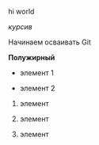 hi world

*курсив*

Начинаем осваивать Git

**Полужирный**

* элемент 1

* элемент 2

1. элемент

2. элемент

3. элемент